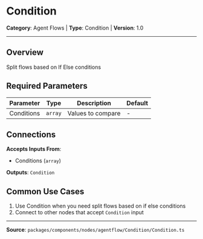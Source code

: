 # Condition

**Category**: Agent Flows | **Type**: Condition | **Version**: 1.0

---

## Overview

Split flows based on If Else conditions

## Required Parameters

| Parameter | Type | Description | Default |
|-----------|------|-------------|---------|
| Conditions | `array` | Values to compare | - |

## Connections

**Accepts Inputs From**:
- Conditions (`array`)

**Outputs**: `Condition`

## Common Use Cases

1. Use Condition when you need split flows based on if else conditions
2. Connect to other nodes that accept `Condition` input

---

**Source**: `packages/components/nodes/agentflow/Condition/Condition.ts`
